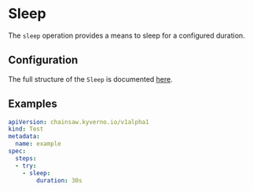 # Sleep

The `sleep` operation provides a means to sleep for a configured duration.

## Configuration

The full structure of the `Sleep` is documented [here](../reference/apis/chainsaw.v1alpha1.md#chainsaw-kyverno-io-v1alpha1-Sleep).

## Examples

```yaml
apiVersion: chainsaw.kyverno.io/v1alpha1
kind: Test
metadata:
  name: example
spec:
  steps:
  - try:
    - sleep:
        duration: 30s
```
